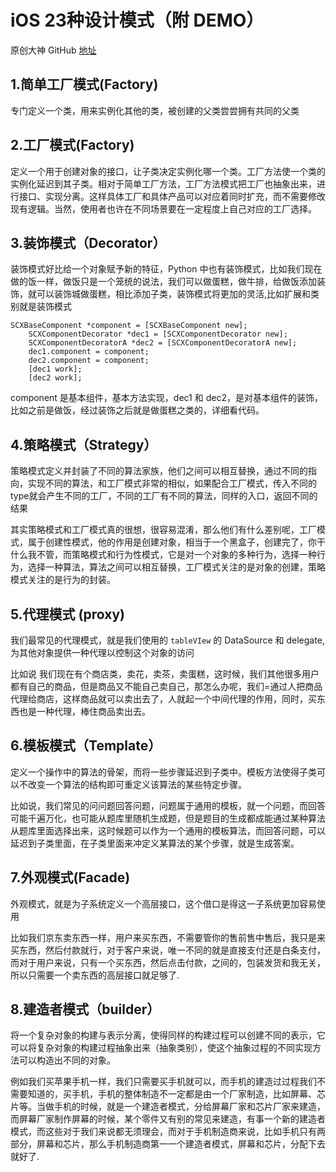 
# iOS 23种设计模式（附 DEMO）

原创大神 GitHub [地址](https://github.com/huang303513/Design-Pattern-For-iOS)

## 1.简单工厂模式(Factory)

专门定义一个类，用来实例化其他的类，被创建的父类尝尝拥有共同的父类


## 2.工厂模式(Factory)
定义一个用于创建对象的接口，让子类决定实例化哪一个类。工厂方法使一个类的实例化延迟到其子类。相对于简单工厂方法，工厂方法模式把工厂也抽象出来，进行接口、实现分离。这样具体工厂和具体产品可以对应着同时扩充，而不需要修改现有逻辑。当然，使用者也许在不同场景要在一定程度上自己对应的工厂选择。


## 3.装饰模式（Decorator）

装饰模式好比给一个对象赋予新的特征，Python 中也有装饰模式，比如我们现在做的饭一样，做饭只是一个笼统的说法，我们可以做蛋糕，做牛排，给做饭添加装饰，就可以装饰城做蛋糕，相比添加子类，装饰模式将更加的灵活,比如扩展和类别就是装饰模式

```
SCXBaseComponent *component = [SCXBaseComponent new];
    SCXComponentDecorator *dec1 = [SCXComponentDecorator new];
    SCXComponentDecoratorA *dec2 = [SCXComponentDecoratorA new];
    dec1.component = component;
    dec2.component = component;
    [dec1 work];
    [dec2 work];

```

component 是基本组件，基本方法实现，dec1 和 dec2，是对基本组件的装饰，比如之前是做饭，经过装饰之后就是做蛋糕之类的，详细看代码。


## 4.策略模式（Strategy）

策略模式定义并封装了不同的算法家族，他们之间可以相互替换，通过不同的指向，实现不同的算法，和工厂模式非常的相似，如果配合工厂模式，传入不同的type就会产生不同的工厂，不同的工厂有不同的算法，同样的入口，返回不同的结果

其实策略模式和工厂模式真的很想，很容易混淆，那么他们有什么差别呢，工厂模式，属于创建性模式，他的作用是创建对象，相当于一个黑盒子，创建完了，你干什么我不管，而策略模式和行为性模式，它是对一个对象的多种行为，选择一种行为，选择一种算法，算法之间可以相互替换，工厂模式关注的是对象的创建，策略模式关注的是行为的封装。

## 5.代理模式 (proxy)

我们最常见的代理模式，就是我们使用的 `tableVIew` 的 DataSource 和 delegate,为其他对象提供一种代理以控制这个对象的访问

比如说 我们现在有个商店类，卖花，卖茶，卖蛋糕，这时候，我们其他很多用户都有自己的商品，但是商品又不能自己卖自己，那怎么办呢，我们=通过人把商品代理给商店，这样商品就可以卖出去了，人就起一个中间代理的作用，同时，买东西也是一种代理，棒住商品卖出去。

## 6.模板模式（Template）

定义一个操作中的算法的骨架，而将一些步骤延迟到子类中。模板方法使得子类可以不改变一个算法的结构即可重定义该算法的某些特定步骤。

比如说，我们常见的问问题回答问题，问题属于通用的模板，就一个问题，而回答可能千遍万化，也可能从题库里随机生成题，但是题目的生成都成能通过某种算法从题库里面选择出来，这时候题可以作为一个通用的模板算法，而回答问题，可以延迟到子类里面，在子类里面来冲定义某算法的某个步骤，就是生成答案。

## 7.外观模式(Facade)

外观模式，就是为子系统定义一个高层接口，这个借口是得这一子系统更加容易使用

比如我们京东卖东西一样，用户来买东西，不需要管你的售前售中售后，我只是来买东西，然后付款就行，对于客户来说，唯一不同的就是直接支付还是白条支付，而对于用户来说，只有一个买东西，然后点击付款，之间的，包装发货和我无关，所以只需要一个卖东西的高层接口就足够了.

## 8.建造者模式（builder）

将一个复杂对象的构建与表示分离，使得同样的构建过程可以创建不同的表示，它可以将复杂对象的构建过程抽象出来（抽象类别），使这个抽象过程的不同实现方法可以构造出不同的对象。

例如我们买苹果手机一样，我们只需要买手机就可以，而手机的建造过过程我们不需要知道的，买手机，手机的整体制造不一定都是由一个厂家制造，比如屏幕、芯片等。当做手机的时候，就是一个建造者模式，分给屏幕厂家和芯片厂家来建造，而屏幕厂家制作屏幕的时候，某个零件又有别的常见来建造，有事一个新的建造者模式，而这些对于我们来说都无须理会，而对于手机制造商来说，比如手机只有两部分，屏幕和芯片，那么手机制造商第一一个建造者模式，屏幕和芯片，分配下去就好了.